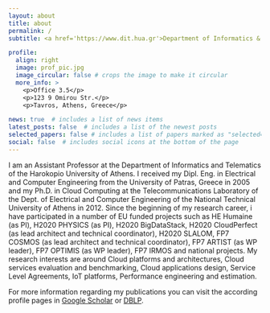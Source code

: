 ```yaml
---
layout: about
title: about
permalink: /
subtitle: <a href='https://www.dit.hua.gr'>Department of Informatics & Telematics, Harokopio University of Athens</a>

profile:
  align: right
  image: prof_pic.jpg
  image_circular: false # crops the image to make it circular
  more_info: >
    <p>Office 3.5</p>
    <p>123 9 Omirou Str.</p>
    <p>Tavros, Athens, Greece</p>

news: true  # includes a list of news items
latest_posts: false  # includes a list of the newest posts
selected_papers: false # includes a list of papers marked as "selected={true}"
social: false  # includes social icons at the bottom of the page
---
```


I am an Assistant Professor at the Department of Informatics and Telematics of the Harokopio University of Athens. I received my Dipl. Eng. in Electrical and Computer Engineering from the University of Patras, Greece in 2005 and my Ph.D. in Cloud Computing at the Telecommunications Laboratory of the Dept. of Electrical and Computer Engineering of the National Technical University of Athens in 2012. Since the beginning of my research career, i have participated in a number of EU funded projects such as HE Humaine (as PI), H2020 PHYSICS (as PI), H2020 BigDataStack, H2020 CloudPerfect (as lead architect and technical coordinator), H2020 SLALOM, FP7 COSMOS (as lead architect and technical coordinator), FP7 ARTIST (as WP leader), FP7 OPTIMIS (as WP leader), FP7 IRMOS and national projects. My research interests are around Cloud platforms and architectures, Cloud services evaluation and benchmarking, Cloud applications design, Service Level Agreements, IoT platforms, Performance engineering and estimation.

For more information regarding my publications you can visit the according profile pages in [Google Scholar](https://scholar.google.com/citations?user=LdX7y48AAAAJ&hl=en) or [DBLP](https://dblp.org/pid/82/5108.html).



